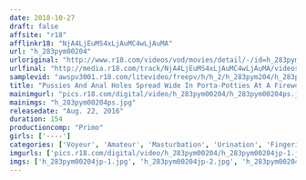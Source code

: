 ```yaml
---
date: 2018-10-27
draft: false
affsite: "r18"
afflinkr18: "NjA4LjEuMS4xLjAuMC4wLjAuMA"
url: "h_283pym00204"
urloriginal: "http://www.r18.com/videos/vod/movies/detail/-/id=h_283pym00204"
urlfinal: "http://media.r18.com/track/NjA4LjEuMS4xLjAuMC4wLjAuMA/videos/vod/movies/detail/-/id=h_283pym00204"
samplevid: "awspv3001.r18.com/litevideo/freepv/h/h_2/h_283pym204/h_283pym204_dmb_w.mp4"
title: "Pussies And Anal Holes Spread Wide In Porta-Potties At A Fireworks Festival! Peeping On Girls Lost In Masturbation As They Finger Themselves While Desperately Covering Their Own Moans."
mainimgurl: "pics.r18.com/digital/video/h_283pym00204/h_283pym00204ps.jpg"
mainimgs: "h_283pym00204ps.jpg"
releasedate: "Aug. 22, 2016"
duration: 154
productioncomp: "Primo"
girls: ['----']
categories: ['Voyeur', 'Amateur', 'Masturbation', 'Urination', 'Fingering', 'Hi-Def']
imgurls: ['pics.r18.com/digital/video/h_283pym00204/h_283pym00204jp-1.jpg', 'pics.r18.com/digital/video/h_283pym00204/h_283pym00204jp-2.jpg', 'pics.r18.com/digital/video/h_283pym00204/h_283pym00204jp-3.jpg', 'pics.r18.com/digital/video/h_283pym00204/h_283pym00204jp-4.jpg', 'pics.r18.com/digital/video/h_283pym00204/h_283pym00204jp-5.jpg', 'pics.r18.com/digital/video/h_283pym00204/h_283pym00204jp-6.jpg', 'pics.r18.com/digital/video/h_283pym00204/h_283pym00204jp-7.jpg', 'pics.r18.com/digital/video/h_283pym00204/h_283pym00204jp-8.jpg', 'pics.r18.com/digital/video/h_283pym00204/h_283pym00204jp-9.jpg', 'pics.r18.com/digital/video/h_283pym00204/h_283pym00204jp-10.jpg', 'pics.r18.com/digital/video/h_283pym00204/h_283pym00204jp-11.jpg', 'pics.r18.com/digital/video/h_283pym00204/h_283pym00204jp-12.jpg', 'pics.r18.com/digital/video/h_283pym00204/h_283pym00204jp-13.jpg', 'pics.r18.com/digital/video/h_283pym00204/h_283pym00204jp-14.jpg', 'pics.r18.com/digital/video/h_283pym00204/h_283pym00204jp-15.jpg', 'pics.r18.com/digital/video/h_283pym00204/h_283pym00204jp-16.jpg', 'pics.r18.com/digital/video/h_283pym00204/h_283pym00204jp-17.jpg', 'pics.r18.com/digital/video/h_283pym00204/h_283pym00204jp-18.jpg', 'pics.r18.com/digital/video/h_283pym00204/h_283pym00204jp-19.jpg', 'pics.r18.com/digital/video/h_283pym00204/h_283pym00204jp-20.jpg']
imgs: ['h_283pym00204jp-1.jpg', 'h_283pym00204jp-2.jpg', 'h_283pym00204jp-3.jpg', 'h_283pym00204jp-4.jpg', 'h_283pym00204jp-5.jpg', 'h_283pym00204jp-6.jpg', 'h_283pym00204jp-7.jpg', 'h_283pym00204jp-8.jpg', 'h_283pym00204jp-9.jpg', 'h_283pym00204jp-10.jpg', 'h_283pym00204jp-11.jpg', 'h_283pym00204jp-12.jpg', 'h_283pym00204jp-13.jpg', 'h_283pym00204jp-14.jpg', 'h_283pym00204jp-15.jpg', 'h_283pym00204jp-16.jpg', 'h_283pym00204jp-17.jpg', 'h_283pym00204jp-18.jpg', 'h_283pym00204jp-19.jpg', 'h_283pym00204jp-20.jpg']
---
```

